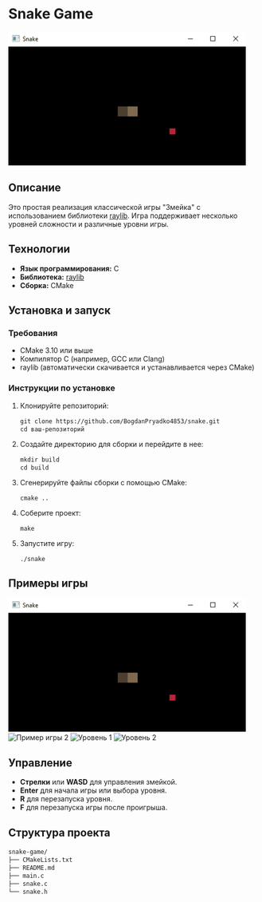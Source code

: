 
<h1>Snake Game</h1>

<img src="image/gm1.png" alt="Snake Game"> 

<h2>Описание</h2>
<p>Это простая реализация классической игры "Змейка" с использованием библиотеки <a href="https://www.raylib.com/">raylib</a>. Игра поддерживает несколько уровней сложности и различные уровни игры.</p>

<h2>Технологии</h2>
<ul>
    <li><strong>Язык программирования:</strong> C</li>
    <li><strong>Библиотека:</strong> <a href="https://www.raylib.com/">raylib</a></li>
    <li><strong>Сборка:</strong> CMake</li>
</ul>

<h2>Установка и запуск</h2>
<h3>Требования</h3>
<ul>
    <li>CMake 3.10 или выше</li>
    <li>Компилятор C (например, GCC или Clang)</li>
    <li>raylib (автоматически скачивается и устанавливается через CMake)</li>
</ul>

<h3>Инструкции по установке</h3>
<ol>
    <li>Клонируйте репозиторий:</li>
    <pre><code>git clone https://github.com/BogdanPryadko4853/snake.git
cd ваш-репозиторий</code></pre>
    <li>Создайте директорию для сборки и перейдите в нее:</li>
    <pre><code>mkdir build
cd build</code></pre>
    <li>Сгенерируйте файлы сборки с помощью CMake:</li>
    <pre><code>cmake ..</code></pre>
    <li>Соберите проект:</li>
    <pre><code>make</code></pre>
    <li>Запустите игру:</li>
    <pre><code>./snake</code></pre>
</ol>

<h2>Примеры игры</h2>
<img src="image/gm1.png" alt="Пример игры 1"> 
<img src="image/gm2" alt="Пример игры 2"> 
<img src="image/lwl1" alt="Уровень 1 "> 
<img src="image/lwl2" alt="Уровень 2  "> 

<h2>Управление</h2>
<ul>
    <li><strong>Стрелки</strong> или <strong>WASD</strong> для управления змейкой.</li>
    <li><strong>Enter</strong> для начала игры или выбора уровня.</li>
    <li><strong>R</strong> для перезапуска уровня.</li>
    <li><strong>F</strong> для перезапуска игры после проигрыша.</li>
</ul>

<h2>Структура проекта</h2>
<pre><code>snake-game/
├── CMakeLists.txt
├── README.md
├── main.c
├── snake.c
└── snake.h</code></pre>

</body>
</html>
